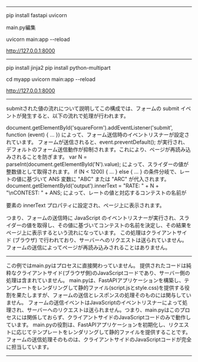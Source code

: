 ----------------------------

pip install fastapi uvicorn

main.py編集

uvicorn main:app --reload

http://127.0.0.1:8000

----------------------------

pip install jinja2
pip install python-multipart

cd myapp
uvicorn main:app --reload

http://127.0.0.1:8000

---

submitされた値の流れについて説明してこの構成では、フォームの submit イベントが発生すると、以下の流れで処理が行われます。

document.getElementById('squareForm').addEventListener('submit', function (event) { ... }) によって、フォーム送信時のイベントリスナーが設定されています。
フォームが送信されると、event.preventDefault(); が実行され、デフォルトのフォーム送信動作が抑制されます。これにより、ページが再読み込みされることを防ぎます。
var N = parseInt(document.getElementById('N').value); によって、スライダーの値が整数値として取得されます。
if (N < 1200) { ... } else { ... } の条件分岐で、レートの値に基づいて ANS 変数に "ABC" または "ARC" が代入されます。
document.getElementById('output').innerText = "RATE: " + N + "\nCONTEST: " + ANS; によって、レートの値と対応するコンテストの名前が <p id="output"></p> 要素の innerText プロパティに設定され、ページ上に表示されます。

つまり、フォームの送信時に JavaScript のイベントリスナーが実行され、スライダーの値を取得し、その値に基づいてコンテストの名前を決定し、その結果をページ上に表示するという流れになっています。
この処理はクライアントサイド (ブラウザ) で行われており、サーバーへのリクエストは送られていません。フォームの送信によってページが再読み込みされることはありません。


---

この例ではmain.pyはプロセスに直接関わっていません。
提供されたコードは純粋なクライアントサイド(ブラウザ側)のJavaScriptコードであり、サーバー側の処理は含まれていません。
main.pyは、FastAPIアプリケーションを構築し、テンプレートをレンダリングして静的ファイル(script.jsとstyle.css)を提供する役割を果たしますが、フォームの送信とレスポンスの処理そのものには関与していません。
フォームの送信イベントはJavaScriptのイベントリスナーによって処理され、サーバーへのリクエストは送られません。つまり、main.pyはこのプロセスには関係しておらず、クライアントサイドのJavaScriptコードのみで動作しています。
main.pyの役割は、FastAPIアプリケーションを初期化し、リクエストに応じてテンプレートをレンダリングして静的ファイルを提供することです。フォームの送信処理そのものは、クライアントサイドのJavaScriptコードが完全に担当しています。

---